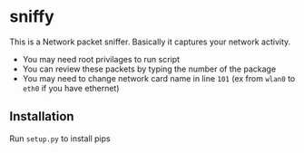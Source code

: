 # sniffy
This is a Network packet sniffer. Basically it captures your network activity. 

- You may need root privilages to run script
- You can review these packets by typing the number of the package
- You may need to change network card name in line `101` (ex from `wlan0` to `eth0` if you have ethernet)

## Installation
Run `setup.py` to install pips
